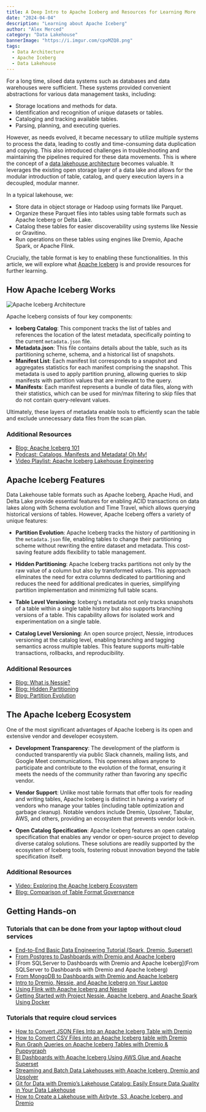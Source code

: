 ```yaml
---
title: A Deep Intro to Apache Iceberg and Resources for Learning More
date: "2024-04-04"
description: "Learning about Apache Iceberg"
author: "Alex Merced"
category: "Data Lakehouse"
bannerImage: "https://i.imgur.com/cpoMZQ8.png"
tags:
  - Data Architecture
  - Apache Iceberg
  - Data Lakehouse
---
```


For a long time, siloed data systems such as databases and data warehouses were sufficient. These systems provided convenient abstractions for various data management tasks, including:

- Storage locations and methods for data.
- Identification and recognition of unique datasets or tables.
- Cataloging and tracking available tables.
- Parsing, planning, and executing queries.

However, as needs evolved, it became necessary to utilize multiple systems to process the data, leading to costly and time-consuming data duplication and copying. This also introduced challenges in troubleshooting and maintaining the pipelines required for these data movements. This is where the concept of a [data lakehouse architecture](https://www.dremio.com/blog/why-lakehouse-why-now-what-is-a-data-lakehouse-and-how-to-get-started/) becomes valuable. It leverages the existing open storage layer of a data lake and allows for the modular introduction of table, catalog, and query execution layers in a decoupled, modular manner.

In a typical lakehouse, we:
- Store data in object storage or Hadoop using formats like Parquet.
- Organize these Parquet files into tables using table formats such as Apache Iceberg or Delta Lake.
- Catalog these tables for easier discoverability using systems like Nessie or Gravitino.
- Run operations on these tables using engines like Dremio, Apache Spark, or Apache Flink.

Crucially, the table format is key to enabling these functionalities. In this article, we will explore what [Apache Iceberg](https://iceberg.apache.org/) is and provide resources for further learning.

## How Apache Iceberg Works

![Apache Iceberg Architecture](https://i.imgur.com/AUaKseG.png)

Apache Iceberg consists of four key components:

- **Iceberg Catalog**: This component tracks the list of tables and references the location of the latest metadata, specifically pointing to the current `metadata.json` file.
- **Metadata.json**: This file contains details about the table, such as its partitioning scheme, schema, and a historical list of snapshots.
- **Manifest List**: Each manifest list corresponds to a snapshot and aggregates statistics for each manifest comprising the snapshot. This metadata is used to apply partition pruning, allowing queries to skip manifests with partition values that are irrelevant to the query.
- **Manifests**: Each manifest represents a bundle of data files, along with their statistics, which can be used for min/max filtering to skip files that do not contain query-relevant values.

Ultimately, these layers of metadata enable tools to efficiently scan the table and exclude unnecessary data files from the scan plan.

### Additional Resources

- [Blog: Apache Iceberg 101](https://www.dremio.com/subsurface/apache-iceberg-101-your-guide-to-learning-apache-iceberg-concepts-and-practices/)
- [Podcast: Catalogs, Manifests and Metadata! Oh My!](https://open.spotify.com/show/6hyWZj8k2o0Yuicr8PZesm?si=b23b0a77cc6d4b79)
- [Video Playlist: Apache Iceberg Lakehouse Engineering](https://youtube.com/playlist?list=PLsLAVBjQJO0p0Yq1fLkoHvt2lEJj5pcYe&si=KpoHVyW6LysdIFkI)

## Apache Iceberg Features

Data Lakehouse table formats such as Apache Iceberg, Apache Hudi, and Delta Lake provide essential features for enabling ACID transactions on data lakes along with Schema evolution and Time Travel, which allows querying historical versions of tables. However, Apache Iceberg offers a variety of unique features:

- **Partition Evolution**: Apache Iceberg tracks the history of partitioning in the `metadata.json` file, enabling tables to change their partitioning scheme without rewriting the entire dataset and metadata. This cost-saving feature adds flexibility to table management.

- **Hidden Partitioning**: Apache Iceberg tracks partitions not only by the raw value of a column but also by transformed values. This approach eliminates the need for extra columns dedicated to partitioning and reduces the need for additional predicates in queries, simplifying partition implementation and minimizing full table scans.

- **Table Level Versioning**: Iceberg's metadata not only tracks snapshots of a table within a single table history but also supports branching versions of a table. This capability allows for isolated work and experimentation on a single table.

- **Catalog Level Versioning**: An open source project, Nessie, introduces versioning at the catalog level, enabling branching and tagging semantics across multiple tables. This feature supports multi-table transactions, rollbacks, and reproducibility.

### Additional Resources

- [Blog: What is Nessie?](https://www.dremio.com/blog/what-is-nessie-catalog-versioning-and-git-for-data/)
- [Blog: Hidden Partitioning](https://www.dremio.com/subsurface/fewer-accidental-full-table-scans-brought-to-you-by-apache-icebergs-hidden-partitioning/)
- [Blog: Partition Evolution](https://www.dremio.com/subsurface/future-proof-partitioning-and-fewer-table-rewrites-with-apache-iceberg/)

## The Apache Iceberg Ecosystem

One of the most significant advantages of Apache Iceberg is its open and extensive vendor and developer ecosystem.

- **Development Transparency**: The development of the platform is conducted transparently via public Slack channels, mailing lists, and Google Meet communications. This openness allows anyone to participate and contribute to the evolution of the format, ensuring it meets the needs of the community rather than favoring any specific vendor.

- **Vendor Support**: Unlike most table formats that offer tools for reading and writing tables, Apache Iceberg is distinct in having a variety of vendors who manage your tables (including table optimization and garbage cleanup). Notable vendors include Dremio, Upsolver, Tabular, AWS, and others, providing an ecosystem that prevents vendor lock-in.

- **Open Catalog Specification**: Apache Iceberg features an open catalog specification that enables any vendor or open-source project to develop diverse catalog solutions. These solutions are readily supported by the ecosystem of Iceberg tools, fostering robust innovation beyond the table specification itself.

### Additional Resources

- [Video: Exploring the Apache Iceberg Ecosystem](https://www.youtube.com/watch?v=QdLt3z_Vgfs&pp=ygUYQXBhY2hlIEljZWJlcmcgZWNvc3lzdGVt)
- [Blog: Comparison of Table Format Governance](https://www.dremio.com/subsurface/table-format-governance-and-community-contributions-apache-iceberg-apache-hudi-and-delta-lake/)

## Getting Hands-on

### Tutorials that can be done from your laptop without cloud services

- [End-to-End Basic Data Engineering Tutorial (Spark, Dremio, Superset)](https://amdatalakehouse.substack.com/p/end-to-end-basic-data-engineering)
- [From Postgres to Dashboards with Dremio and Apache Iceberg](https://www.dremio.com/blog/from-postgres-to-dashboards-with-dremio-and-apache-iceberg/)
- [From SQLServer to Dashboards with Dremio and Apache Iceberg](From SQLServer to Dashboards with Dremio and Apache Iceberg)
- [From MongoDB to Dashboards with Dremio and Apache Iceberg](https://www.dremio.com/blog/from-mongodb-to-dashboards-with-dremio-and-apache-iceberg/)
- [Intro to Dremio, Nessie, and Apache Iceberg on Your Laptop](https://www.dremio.com/blog/intro-to-dremio-nessie-and-apache-iceberg-on-your-laptop/)
- [Using Flink with Apache Iceberg and Nessie](https://www.dremio.com/blog/using-flink-with-apache-iceberg-and-nessie/)
- [Getting Started with Project Nessie, Apache Iceberg, and Apache Spark Using Docker](https://www.dremio.com/blog/getting-started-with-project-nessie-apache-iceberg-and-apache-spark-using-docker/)

### Tutorials that require cloud services

- [How to Convert JSON Files Into an Apache Iceberg Table with Dremio](https://www.dremio.com/blog/how-to-convert-json-files-into-an-apache-iceberg-table-with-dremio/)
- [How to Convert CSV Files into an Apache Iceberg table with Dremio](https://www.dremio.com/blog/how-to-convert-csv-files-into-an-apache-iceberg-table-with-dremio/)
- [Run Graph Queries on Apache Iceberg Tables with Dremio & Puppygraph](https://www.dremio.com/blog/run-graph-queries-on-apache-iceberg-tables-with-dremio-puppygraph/)
- [BI Dashboards with Apache Iceberg Using AWS Glue and Apache Superset](https://www.dremio.com/blog/bi-dashboards-with-apache-iceberg-using-aws-glue-and-apache-superset/)
- [Streaming and Batch Data Lakehouses with Apache Iceberg, Dremio and Upsolver](https://www.dremio.com/blog/streaming-and-batch-data-lakehouses-with-apache-iceberg-dremio-and-upsolver/)
- [Git for Data with Dremio’s Lakehouse Catalog: Easily Ensure Data Quality in Your Data Lakehouse](https://www.dremio.com/blog/managing-data-as-code-with-dremio-arctic-easily-ensure-data-quality-in-your-data-lakehouse/)
- [How to Create a Lakehouse with Airbyte, S3, Apache Iceberg, and Dremio](https://www.dremio.com/blog/how-to-create-a-lakehouse-with-airbyte-s3-apache-iceberg-and-dremio/)